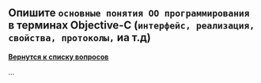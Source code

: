 ## Опишите `основные понятия ОО программирования` в терминах Objective-C (`интерфейс, реализация, свойства, протоколы,` иa т.д)

[**Вернутся к списку вопросов**](https://github.com/Torlopov-Andrey/hh_interview_ios/blob/master/readme.md)


...
